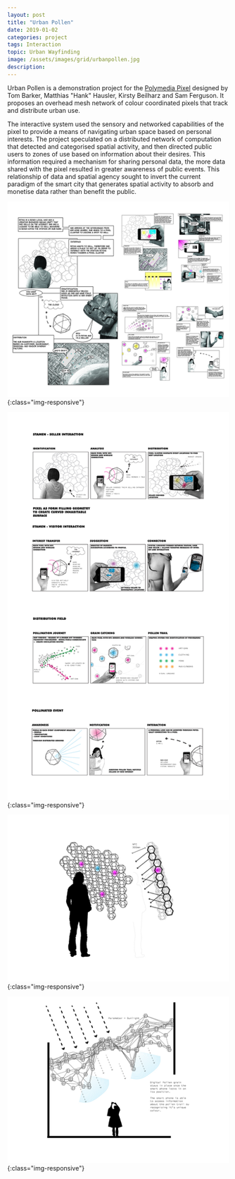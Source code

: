 ```yaml
---
layout: post
title: "Urban Pollen"
date: 2019-01-02
categories: project
tags: Interaction
topic: Urban Wayfinding
image: /assets/images/grid/urbanpollen.jpg
description: 
---
```


Urban Pollen is a demonstration project for the [Polymedia Pixel](http://eprints.glos.ac.uk/3228/1/Interactive%20polymedia%20pixel%20and%20protocol.pdf) designed by Tom Barker, Matthias "Hank" Hausler, Kirsty Beilharz and Sam Ferguson. It proposes an overhead mesh network of colour coordinated pixels that track and distribute urban use.

The interactive system used the sensory and networked capabilities of the pixel to provide a means of navigating urban space based on personal interests. The project speculated on a distributed network of computation that detected and categorised spatial activity, and then directed public users to zones of use based on information about their desires. This information required a mechanism for sharing personal data, the more data shared with the pixel resulted in greater awareness of public events. This relationship of data and spatial agency sought to invert the current paradigm of the smart city that generates spatial activity to absorb and monetise data rather than benefit the public.


![Urban Pollen](/assets/images/posts/urbanpollen1.jpg){:class="img-responsive"}

![Urban Pollen](/assets/images/posts/urbanpollen2.jpg){:class="img-responsive"}

![Urban Pollen](/assets/images/posts/urbanpollen3.jpg){:class="img-responsive"}

![Urban Pollen](/assets/images/posts/urbanpollen4.jpg){:class="img-responsive"}

<!-- <iframe src="https://e.issuu.com/embed.html#1847533/37575623" frameborder="0" allowfullscreen="" style="margin:0px auto;display:block;width:600px;height:424px;"></iframe> -->
